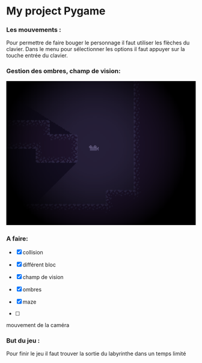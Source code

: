 # My project Pygame

### Les mouvements :

Pour permettre de faire bouger le personnage il faut utiliser les flèches du clavier. Dans le menu pour sélectionner les options il faut appuyer sur la touche entrée du clavier.

### Gestion des ombres, champ de vision:

![1.PNG](\data\images_readme\1.PNG)

### A faire:

- [x] collision

- [x] différent bloc

- [x] champ de vision

- [x] ombres

- [x] maze

- [ ]

mouvement de la caméra

### But du jeu :

Pour finir le jeu il faut trouver la sortie du labyrinthe dans un temps limité
